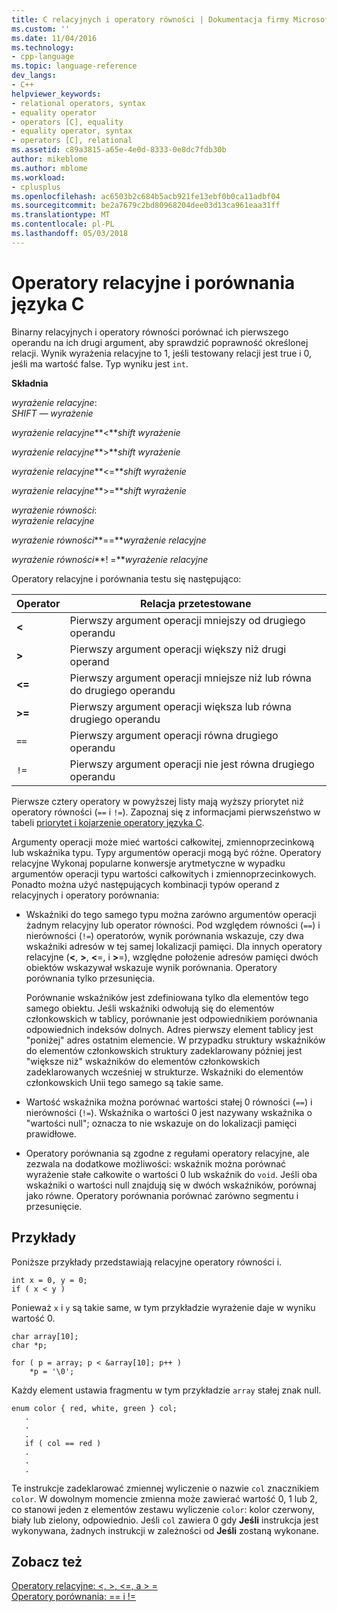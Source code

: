 ```yaml
---
title: C relacyjnych i operatory równości | Dokumentacja firmy Microsoft
ms.custom: ''
ms.date: 11/04/2016
ms.technology:
- cpp-language
ms.topic: language-reference
dev_langs:
- C++
helpviewer_keywords:
- relational operators, syntax
- equality operator
- operators [C], equality
- equality operator, syntax
- operators [C], relational
ms.assetid: c89a3815-a65e-4e0d-8333-0e8dc7fdb30b
author: mikeblome
ms.author: mblome
ms.workload:
- cplusplus
ms.openlocfilehash: ac6503b2c684b5acb921fe13ebf0b0ca11adbf04
ms.sourcegitcommit: be2a7679c2bd80968204dee03d13ca961eaa31ff
ms.translationtype: MT
ms.contentlocale: pl-PL
ms.lasthandoff: 05/03/2018
---
```

# <a name="c-relational-and-equality-operators"></a>Operatory relacyjne i porównania języka C
Binarny relacyjnych i operatory równości porównać ich pierwszego operandu na ich drugi argument, aby sprawdzić poprawność określonej relacji. Wynik wyrażenia relacyjne to 1, jeśli testowany relacji jest true i 0, jeśli ma wartość false. Typ wyniku jest `int`.  
  
 **Składnia**  
  
 *wyrażenie relacyjne*:  
 *SHIFT — wyrażenie*  
  
 *wyrażenie relacyjne***\<***shift wyrażenie*   
  
 *wyrażenie relacyjne***>***shift wyrażenie*   
  
 *wyrażenie relacyjne***\<=***shift wyrażenie*   
  
 *wyrażenie relacyjne***>=***shift wyrażenie*   
  
 *wyrażenie równości*:  
 *wyrażenie relacyjne*  
  
 *wyrażenie równości***==***wyrażenie relacyjne*   
  
 *wyrażenie równości***! =***wyrażenie relacyjne*   
  
 Operatory relacyjne i porównania testu się następująco:  
  
|Operator|Relacja przetestowane|  
|--------------|-------------------------|  
|**\<**|Pierwszy argument operacji mniejszy od drugiego operandu|  
|**>**|Pierwszy argument operacji większy niż drugi operand|  
|**\<=**|Pierwszy argument operacji mniejsze niż lub równa do drugiego operandu|  
|**>=**|Pierwszy argument operacji większa lub równa drugiego operandu|  
|`==`|Pierwszy argument operacji równa drugiego operandu|  
|`!=`|Pierwszy argument operacji nie jest równa drugiego operandu|  
  
 Pierwsze cztery operatory w powyższej listy mają wyższy priorytet niż operatory równości (`==` i `!=`). Zapoznaj się z informacjami pierwszeństwo w tabeli [priorytet i kojarzenie operatory języka C](../c-language/precedence-and-order-of-evaluation.md).  
  
 Argumenty operacji może mieć wartości całkowitej, zmiennoprzecinkową lub wskaźnika typu. Typy argumentów operacji mogą być różne. Operatory relacyjne Wykonaj popularne konwersje arytmetyczne w wypadku argumentów operacji typu wartości całkowitych i zmiennoprzecinkowych. Ponadto można użyć następujących kombinacji typów operand z relacyjnych i operatory porównania:  
  
-   Wskaźniki do tego samego typu można zarówno argumentów operacji żadnym relacyjny lub operator równości. Pod względem równości (`==`) i nierówności (`!=`) operatorów, wynik porównania wskazuje, czy dwa wskaźniki adresów w tej samej lokalizacji pamięci. Dla innych operatory relacyjne (**\<**, **>**, **\<**=, i **>**=), względne położenie adresów pamięci dwóch obiektów wskazywał wskazuje wynik porównania. Operatory porównania tylko przesunięcia.  
  
     Porównanie wskaźników jest zdefiniowana tylko dla elementów tego samego obiektu. Jeśli wskaźniki odwołują się do elementów członkowskich w tablicy, porównanie jest odpowiednikiem porównania odpowiednich indeksów dolnych. Adres pierwszy element tablicy jest "poniżej" adres ostatnim elemencie. W przypadku struktury wskaźników do elementów członkowskich struktury zadeklarowany później jest "większe niż" wskaźników do elementów członkowskich zadeklarowanych wcześniej w strukturze. Wskaźniki do elementów członkowskich Unii tego samego są takie same.  
  
-   Wartość wskaźnika można porównać wartości stałej 0 równości (`==`) i nierówności (`!=`). Wskaźnika o wartości 0 jest nazywany wskaźnika o "wartości null"; oznacza to nie wskazuje on do lokalizacji pamięci prawidłowe.  
  
-   Operatory porównania są zgodne z regułami operatory relacyjne, ale zezwala na dodatkowe możliwości: wskaźnik można porównać wyrażenie stałe całkowite o wartości 0 lub wskaźnik do `void`. Jeśli oba wskaźniki o wartości null znajdują się w dwóch wskaźników, porównaj jako równe. Operatory porównania porównać zarówno segmentu i przesunięcie.  
  
## <a name="examples"></a>Przykłady  
 Poniższe przykłady przedstawiają relacyjne operatory równości i.  
  
```  
int x = 0, y = 0;  
if ( x < y )  
```  
  
 Ponieważ `x` i `y` są takie same, w tym przykładzie wyrażenie daje w wyniku wartość 0.  
  
```  
char array[10];  
char *p;  
  
for ( p = array; p < &array[10]; p++ )  
    *p = '\0';  
```  
  
 Każdy element ustawia fragmentu w tym przykładzie `array` stałej znak null.  
  
```  
enum color { red, white, green } col;  
   .  
   .  
   .  
   if ( col == red )  
   .  
   .  
   .  
```  
  
 Te instrukcje zadeklarować zmiennej wyliczenie o nazwie `col` znacznikiem `color`. W dowolnym momencie zmienna może zawierać wartość 0, 1 lub 2, co stanowi jeden z elementów zestawu wyliczenie `color`: kolor czerwony, biały lub zielony, odpowiednio. Jeśli `col` zawiera 0 gdy **Jeśli** instrukcja jest wykonywana, żadnych instrukcji w zależności od **Jeśli** zostaną wykonane.  
  
## <a name="see-also"></a>Zobacz też  
 [Operatory relacyjne: \<, >, \<=, a > =](../cpp/relational-operators-equal-and-equal.md)   
 [Operatory porównania: == i !=](../cpp/equality-operators-equal-equal-and-exclpt-equal.md)